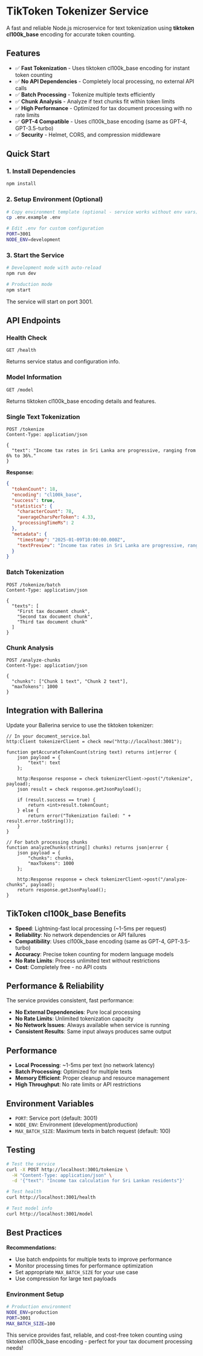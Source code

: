 # TikToken Tokenizer Service

A fast and reliable Node.js microservice for text tokenization using **tiktoken cl100k_base** encoding for accurate token counting.

## Features

- ✅ **Fast Tokenization** - Uses tiktoken cl100k_base encoding for instant token counting
- ✅ **No API Dependencies** - Completely local processing, no external API calls
- ✅ **Batch Processing** - Tokenize multiple texts efficiently
- ✅ **Chunk Analysis** - Analyze if text chunks fit within token limits
- ✅ **High Performance** - Optimized for tax document processing with no rate limits
- ✅ **GPT-4 Compatible** - Uses cl100k_base encoding (same as GPT-4, GPT-3.5-turbo)
- ✅ **Security** - Helmet, CORS, and compression middleware

## Quick Start

### 1. Install Dependencies
```bash
npm install
```

### 2. Setup Environment (Optional)
```bash
# Copy environment template (optional - service works without env vars)
cp .env.example .env

# Edit .env for custom configuration
PORT=3001
NODE_ENV=development
```

### 3. Start the Service
```bash
# Development mode with auto-reload
npm run dev

# Production mode
npm start
```

The service will start on port 3001.

## API Endpoints

### Health Check
```
GET /health
```
Returns service status and configuration info.

### Model Information
```
GET /model
```
Returns tiktoken cl100k_base encoding details and features.

### Single Text Tokenization
```
POST /tokenize
Content-Type: application/json

{
  "text": "Income tax rates in Sri Lanka are progressive, ranging from 6% to 36%."
}
```

**Response:**
```json
{
  "tokenCount": 18,
  "encoding": "cl100k_base",
  "success": true,
  "statistics": {
    "characterCount": 78,
    "averageCharsPerToken": 4.33,
    "processingTimeMs": 2
  },
  "metadata": {
    "timestamp": "2025-01-09T10:00:00.000Z",
    "textPreview": "Income tax rates in Sri Lanka are progressive, ranging from 6% to 36%."
  }
}
```

### Batch Tokenization
```
POST /tokenize/batch
Content-Type: application/json

{
  "texts": [
    "First tax document chunk",
    "Second tax document chunk",
    "Third tax document chunk"
  ]
}
```

### Chunk Analysis
```
POST /analyze-chunks
Content-Type: application/json

{
  "chunks": ["Chunk 1 text", "Chunk 2 text"],
  "maxTokens": 1000
}
```

## Integration with Ballerina

Update your Ballerina service to use the tiktoken tokenizer:

```ballerina
// In your document_service.bal
http:Client tokenizerClient = check new("http://localhost:3001");

function getAccurateTokenCount(string text) returns int|error {
    json payload = {
        "text": text
    };
    
    http:Response response = check tokenizerClient->post("/tokenize", payload);
    json result = check response.getJsonPayload();
    
    if (result.success == true) {
        return <int>result.tokenCount;
    } else {
        return error("Tokenization failed: " + result.error.toString());
    }
}

// For batch processing chunks
function analyzeChunks(string[] chunks) returns json|error {
    json payload = {
        "chunks": chunks,
        "maxTokens": 1000
    };
    
    http:Response response = check tokenizerClient->post("/analyze-chunks", payload);
    return response.getJsonPayload();
}
```

## TikToken cl100k_base Benefits

- **Speed**: Lightning-fast local processing (~1-5ms per request)
- **Reliability**: No network dependencies or API failures
- **Compatibility**: Uses cl100k_base encoding (same as GPT-4, GPT-3.5-turbo)
- **Accuracy**: Precise token counting for modern language models
- **No Rate Limits**: Process unlimited text without restrictions
- **Cost**: Completely free - no API costs

## Performance & Reliability

The service provides consistent, fast performance:

- **No External Dependencies**: Pure local processing
- **No Rate Limits**: Unlimited tokenization capacity
- **No Network Issues**: Always available when service is running
- **Consistent Results**: Same input always produces same output

## Performance

- **Local Processing**: ~1-5ms per text (no network latency)
- **Batch Processing**: Optimized for multiple texts
- **Memory Efficient**: Proper cleanup and resource management
- **High Throughput**: No rate limits or API restrictions

## Environment Variables

- `PORT`: Service port (default: 3001)
- `NODE_ENV`: Environment (development/production)
- `MAX_BATCH_SIZE`: Maximum texts in batch request (default: 100)

## Testing

```bash
# Test the service
curl -X POST http://localhost:3001/tokenize \
  -H "Content-Type: application/json" \
  -d '{"text": "Income tax calculation for Sri Lankan residents"}'

# Test health
curl http://localhost:3001/health

# Test model info
curl http://localhost:3001/model
```

## Best Practices

**Recommendations:**
- Use batch endpoints for multiple texts to improve performance
- Monitor processing times for performance optimization
- Set appropriate `MAX_BATCH_SIZE` for your use case
- Use compression for large text payloads


### Environment Setup
```bash
# Production environment
NODE_ENV=production
PORT=3001
MAX_BATCH_SIZE=100
```

This service provides fast, reliable, and cost-free token counting using tiktoken cl100k_base encoding - perfect for your tax document processing needs!
